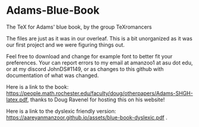 # Adams-Blue-Book
The TeX for Adams' blue book, by the group TeXromancers

The files are just as it was in our overleaf. This is a bit unorganized as it was our first project and we were figuring things out. 

Feel free to download and change for example font to better fit your preferences. Your can report errors to my email at amanzoo1 at asu dot edu, or at my discord JohnDS#1149, or as changes to this github with documentation of what was changed.

Here is a link to the book: https://people.math.rochester.edu/faculty/doug/otherpapers/Adams-SHGH-latex.pdf, thanks to Doug Ravenel for hosting this on his website!

Here is a link to the dyslexic friendly version: https://aareyanmanzoor.github.io/assets/blue-book-dyslexic.pdf .
